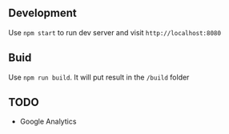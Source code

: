 ## Development
Use `npm start` to run dev server and visit `http://localhost:8080`

## Buid
Use `npm run build`. It will put result in the `/build` folder

## TODO
- Google Analytics